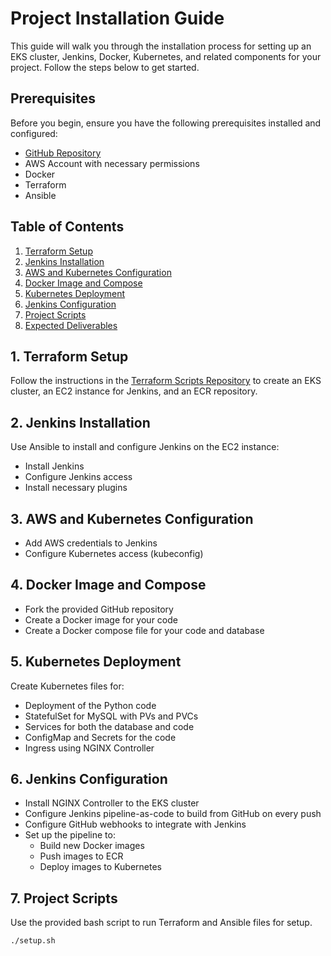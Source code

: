 # Project Installation Guide

This guide will walk you through the installation process for setting up an EKS cluster, Jenkins, Docker, Kubernetes, and related components for your project. Follow the steps below to get started.

## Prerequisites

Before you begin, ensure you have the following prerequisites installed and configured:

- [GitHub Repository](https://github.com/uym2/MySQL-and-Python)
- AWS Account with necessary permissions
- Docker
- Terraform
- Ansible

## Table of Contents

1. [Terraform Setup](#terraform-setup)
2. [Jenkins Installation](#jenkins-installation)
3. [AWS and Kubernetes Configuration](#aws-and-kubernetes-configuration)
4. [Docker Image and Compose](#docker-image-and-compose)
5. [Kubernetes Deployment](#kubernetes-deployment)
6. [Jenkins Configuration](#jenkins-configuration)
7. [Project Scripts](#project-scripts)
8. [Expected Deliverables](#expected-deliverables)

## 1. Terraform Setup

Follow the instructions in the [Terraform Scripts Repository](https://github.com/uym2/MySQL-and-Python) to create an EKS cluster, an EC2 instance for Jenkins, and an ECR repository.

## 2. Jenkins Installation

Use Ansible to install and configure Jenkins on the EC2 instance:

- Install Jenkins
- Configure Jenkins access
- Install necessary plugins

## 3. AWS and Kubernetes Configuration

- Add AWS credentials to Jenkins
- Configure Kubernetes access (kubeconfig)

## 4. Docker Image and Compose

- Fork the provided GitHub repository
- Create a Docker image for your code
- Create a Docker compose file for your code and database

## 5. Kubernetes Deployment

Create Kubernetes files for:

- Deployment of the Python code
- StatefulSet for MySQL with PVs and PVCs
- Services for both the database and code
- ConfigMap and Secrets for the code
- Ingress using NGINX Controller

## 6. Jenkins Configuration

- Install NGINX Controller to the EKS cluster
- Configure Jenkins pipeline-as-code to build from GitHub on every push
- Configure GitHub webhooks to integrate with Jenkins
- Set up the pipeline to:
  - Build new Docker images
  - Push images to ECR
  - Deploy images to Kubernetes

## 7. Project Scripts

Use the provided bash script to run Terraform and Ansible files for setup.

```bash
./setup.sh

